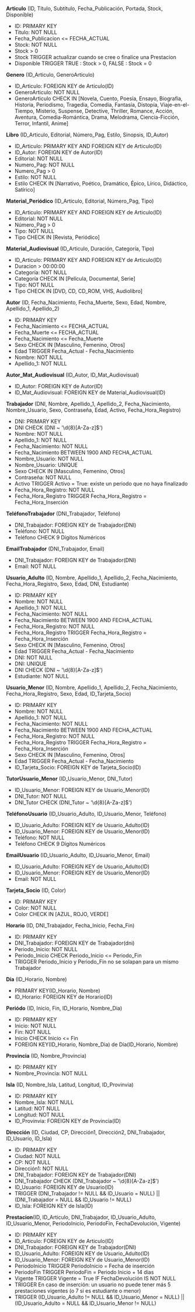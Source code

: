 **Articulo** (ID, Título, Subtítulo, Fecha_Publicación, Portada, Stock, Disponible)

- ID: PRIMARY KEY
- Titulo: NOT NULL
- Fecha_Publicacion <= FECHA_ACTUAL
- Stock: NOT NULL
- Stock > 0
- Stock TRIGGER actualizar cuando se cree o finalice una Prestacion
- Disponible TRIGGER TRUE : Stock > 0, FALSE : Stock = 0

**Genero** (ID_Articulo, GeneroArticulo)

- ID_Articulo: FOREIGN KEY de Articulo(ID)
- GeneroArticulo: NOT NULL
- GeneroArticulo CHECK IN [Novela, Cuento, Poesía, Ensayo, Biografía, Historia, Periodismo, Tragedia, Comedia, Fantasía, Distopía, Viaje-en-el-Tiempo, Misterio, Suspense, Detective, Thriller, Romance, Acción, Aventura, Comedia-Romántica, Drama, Melodrama, Ciencia-Ficción, Terror, Infantil, Anime]

**Libro** (ID_Articulo, Editorial, Número_Pag, Estilo, Sinopsis, ID_Autor)

- ID_Articulo: PRIMARY KEY AND FOREIGN KEY de Articulo(ID)
- ID_Autor: FOREIGN KEY de Autor(ID)
- Editorial: NOT NULL
- Numero_Pag: NOT NULL
- Numero_Pag > 0
- Estilo: NOT NULL
- Estilo CHECK IN [Narrativo, Poético, Dramático, Épico, Lírico, Didáctico, Satírico]

**Material_Periódico** (ID_Articulo, Editorial, Número_Pag, Tipo)

- ID_Articulo: PRIMARY KEY AND FOREIGN KEY de Articulo(ID)
- Editorial: NOT NULL
- Número_Pag > 0
- Tipo: NOT NULL
- Tipo CHECK IN [Revista, Periódico]

**Material_Audiovisual** (ID_Articulo, Duración, Categoría, Tipo)

- ID_Articulo: PRIMARY KEY AND FOREIGN KEY de Articulo(ID)
- Duracion > 00:00:00
- Categoría: NOT NULL
- Categoría CHECK IN [Película, Documental, Serie]
- Tipo: NOT NULL
- Tipo CHECK IN [DVD, CD, CD_ROM, VHS, Audiolibro]

**Autor** (ID, Fecha_Nacimiento, Fecha_Muerte, Sexo, Edad, Nombre, Apellido_1, Apellido_2)

- ID: PRIMARY KEY
- Fecha_Nacimiento <= FECHA_ACTUAL
- Fecha_Muerte <= FECHA_ACTUAL
- Fecha_Nacimiento <= Fecha_Muerte
- Sexo CHECK IN [Masculino, Femenino, Otros]
- Edad TRIGGER Fecha_Actual - Fecha_Nacimiento
- Nombre: NOT NULL
- Apellido_1: NOT NULL

**Autor_Mat_Audiovisual** (ID_Autor, ID_Mat_Audiovisual)

- ID_Autor: FOREIGN KEY de Autor(ID)
- ID_Mat_Audiovisual: FOREIGN KEY de Material_Audiovisual(ID)

**Trabajador** (DNI, Nombre, Apellido_1, Apellido_2, Fecha_Nacimiento, Nombre_Usuario, Sexo, Contraseña, Edad, Activo, Fecha_Hora_Registro)

- DNI: PRIMARY KEY
- DNI CHECK (DNI ~ '\d{8}[A-Za-z]$')
- Nombre: NOT NULL
- Apellido_1: NOT NULL
- Fecha_Nacimiento: NOT NULL
- Fecha_Nacimiento BETWEEN 1900 AND FECHA_ACTUAL
- Nombre_Usuario: NOT NULL
- Nombre_Usuario: UNIQUE
- Sexo CHECK IN [Masculino, Femenino, Otros]
- Contraseña: NOT NULL
- Activo TRIGGER Activo = True: existe un periodo que no haya finalizado
- Fecha_Hora_Registro: NOT NULL
- Fecha_Hora_Registro TRIGGER Fecha_Hora_Registro = Fecha_Hora_Inserción

**TeléfonoTrabajador** (DNI_Trabajador, Teléfono)

- DNI_Trabajador: FOREIGN KEY de Trabajador(DNI)
- Teléfono: NOT NULL
- Teléfono CHECK 9 Dígitos Numéricos

**EmailTrabajador** (DNI_Trabajador, Email)

- DNI_Trabajador: FOREIGN KEY de Trabajador(DNI)
- Email: NOT NULL

**Usuario_Adulto** (ID, Nombre, Apellido_1, Apellido_2, Fecha_Nacimiento, Fecha_Hora_Registro, Sexo, Edad, DNI, Estudiante)

- ID: PRIMARY KEY
- Nombre: NOT NULL
- Apellido_1: NOT NULL
- Fecha_Nacimiento: NOT NULL
- Fecha_Nacimiento BETWEEN 1900 AND FECHA_ACTUAL
- Fecha_Hora_Registro: NOT NULL
- Fecha_Hora_Registro TRIGGER Fecha_Hora_Registro = Fecha_Hora_Inserción
- Sexo CHECK IN [Masculino, Femenino, Otros]
- Edad TRIGGER Fecha_Actual - Fecha_Nacimiento
- DNI: NOT NULL
- DNI: UNIQUE
- DNI CHECK (DNI ~ '\d{8}[A-Za-z]$')
- Estudiante: NOT NULL

**Usuario_Menor** (ID, Nombre, Apellido_1, Apellido_2, Fecha_Nacimiento, Fecha_Hora_Registro, Sexo, Edad, ID_Tarjeta_Socio)

- ID: PRIMARY KEY
- Nombre: NOT NULL
- Apellido_1: NOT NULL
- Fecha_Nacimiento: NOT NULL
- Fecha_Nacimiento BETWEEN 1900 AND FECHA_ACTUAL
- Fecha_Hora_Registro: NOT NULL
- Fecha_Hora_Registro TRIGGER Fecha_Hora_Registro = Fecha_Hora_Inserción
- Sexo CHECK IN [Masculino, Femenino, Otros]
- Edad TRIGGER Fecha_Actual - Fecha_Nacimiento
- ID_Tarjeta_Socio: FOREIGN KEY de Tarjeta_Socio(ID)

**TutorUsuario_Menor** (ID_Usuario_Menor, DNI_Tutor)

- ID_Usuario_Menor: FOREIGN KEY de Usuario_Menor(ID)
- DNI_Tutor: NOT NULL
- DNI_Tutor CHECK (DNI_Tutor ~ '\d{8}[A-Za-z]$')

**TeléfonoUsuario** (ID_Usuario_Adulto, ID_Usuario_Menor, Teléfono)

- ID_Usuario_Adulto: FOREIGN KEY de Usuario_Adulto(ID)
- ID_Usuario_Menor: FOREIGN KEY de Usuario_Menor(ID)
- Teléfono: NOT NULL
- Teléfono CHECK 9 Dígitos Numéricos

**EmailUsuario** (ID_Usuario_Adulto, ID_Usuario_Menor, Email)

- ID_Usuario_Adulto: FOREIGN KEY de Usuario_Adulto(ID)
- ID_Usuario_Menor: FOREIGN KEY de Usuario_Menor(ID)
- Email: NOT NULL

**Tarjeta_Socio** (ID, Color)

- ID: PRIMARY KEY
- Color: NOT NULL
- Color CHECK IN [AZUL, ROJO, VERDE]

**Horario** (ID, DNI_Trabajador, Fecha_Inicio, Fecha_Fin)

- ID: PRIMARY KEY
- DNI_Trabajador: FOREIGN KEY de Trabajador(dni)
- Periodo_Inicio: NOT NULL
- Periodo_Inicio CHECK Periodo_Inicio <= Periodo_Fin
- TRIGGER Periodo_Inicio y Periodo_Fin no se solapan para un mismo Trabajador

**Día** (ID_Horario, Nombre)

- PRIMARY KEY(ID_Horario, Nombre)
- ID_Horario: FOREIGN KEY de Horario(ID)

**Periódo** (ID, Inicio, Fin, ID_Horario, Nombre_Dia)

- ID: PRIMARY KEY
- Inicio: NOT NULL
- Fin: NOT NULL
- Inicio CHECK Inicio <= Fin
- FOREIGN KEY(ID_Horario, Nombre_Dia) de Día(ID_Horario, Nombre)

**Provincia** (ID, Nombre_Provincia)

- ID: PRIMARY KEY
- Nombre_Provincia: NOT NULL

**Isla** (ID, Nombre_Isla, Latitud, Longitud, ID_Provinvia)

- ID: PRIMARY KEY
- Nombre_Isla: NOT NULL
- Latitud: NOT NULL
- Longitud: NOT NULL
- ID_Provinvia: FOREIGN KEY de Provincia(ID)

**Dirección** (ID, Ciudad, CP, Dirección1, Dirección2, DNI_Trabajador, ID_Usuario, ID_Isla)

- ID: PRIMARY KEY
- Ciudad: NOT NULL
- CP: NOT NULL
- Dirección1: NOT NULL
- DNI_Trabajador: FOREIGN KEY de Trabajador(DNI)
- DNI_Trabajador CHECK (DNI_Trabajador ~ '\d{8}[A-Za-z]$')
- ID_Usuario: FOREIGN KEY de Usuario(ID)
- TRIGGER (DNI_Trabajador != NULL && ID_Usuario = NULL) || (DNI_Trabajador = NULL && ID_Usuario != NULL)
- ID_Isla: FOREIGN KEY de Isla(ID)

**Prestacion**(ID, ID_Articulo, DNI_Trabajador, ID_Usuario_Adulto, ID_Usuario_Menor, PeriodoInicio, PeriodoFin, FechaDevolución, Vigente)

- ID: PRIMARY KEY
- ID_Articulo: FOREIGN KEY de Articulo(ID)
- DNI_Trabajador: FOREIGN KEY de Trabajador(DNI)
- ID_Usuario_Adulto: FOREIGN KEY de Usuario_Adulto(ID)
- ID_Usuario_Menor: FOREIGN KEY de Usuario_Menor(ID)  
- PeriodoInicio TRIGGER PeriodoInicio = Fecha de inserción
- PeriodoFin TRIGGER PeriodoFin = Periodo Inicio + 14 dias
- Vigente TRIGGER Vigente = True IF FechaDevolución IS NOT NULL
- TRIGGER En caso de inserción: un usuario no puede tener más 5 prestaciones vigentes (o 7 si es estudiante o menor)
- TRIGGER (ID_Usuario_Adulto != NULL && ID_Usuario_Menor = NULL) || (ID_Usuario_Adulto = NULL && ID_Usuario_Menor != NULL)
